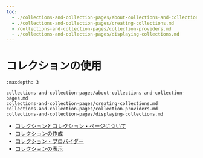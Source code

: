 ```yaml
---
toc:
  - ./collections-and-collection-pages/about-collections-and-collection-pages.md
  - ./collections-and-collection-pages/creating-collections.md
  - /collections-and-collection-pages/collection-providers.md
  - ./collections-and-collection-pages/displaying-collections.md
---
```

# コレクションの使用

```{toctree}
:maxdepth: 3

collections-and-collection-pages/about-collections-and-collection-pages.md
collections-and-collection-pages/creating-collections.md
collections-and-collection-pages/collection-providers.md
collections-and-collection-pages/displaying-collections.md
```

* [コレクションとコレクション・ページについて](./collections-and-collection-pages/about-collections-and-collection-pages.md) 
* [コレクションの作成](./collections-and-collection-pages/creating-collections.md) 
* [コレクション・プロバイダー](./collections-and-collection-pages/collection-providers.md) 
* [コレクションの表示](./collections-and-collection-pages/displaying-collections.md) 
